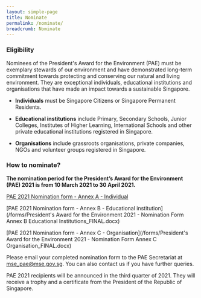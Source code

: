 ```yaml
---
layout: simple-page
title: Nominate
permalink: /nominate/
breadcrumb: Nominate
---
```


### Eligibility

Nominees of the President's Award for the Environment (PAE) must be exemplary stewards of our environment and have demonstrated long-term commitment towards protecting and conserving our natural and living environment. They are exceptional individuals, educational institutions and organisations that have made an impact towards a sustainable Singapore.

* **Individuals** must be Singapore Citizens or Singapore Permanent Residents.

* **Educational institutions** include Primary, Secondary Schools, Junior Colleges, Institutes of Higher Learning, International Schools and other private educational institutions registered in Singapore.

* **Organisations** include grassroots organisations, private companies, NGOs and volunteer groups registered in Singapore.

### How to nominate?

**The nomination period for the President’s Award for the Environment (PAE) 2021 is from 10 March 2021 to 30 April 2021.**

[PAE 2021 Nomination form - Annex A - Individual](/forms/pae-2021-Annex-A.docx)

[PAE 2021 Nomination form - Annex B - Educational institution](/forms/President's Award for the Environment 2021 - Nomination Form Annex B Educational Institutions_FINAL.docx)

[PAE 2021 Nomination form - Annex C - Organisation](/forms/President's Award for the Environment 2021 - Nomination Form Annex C Organisation_FINAL.docx)

Please email your completed nomination form to the PAE Secretariat at <mse_pae@mse.gov.sg>. You can also contact us if you have further queries.

PAE 2021 recipients will be announced in the third quarter of 2021. They will receive a trophy and a certificate from the President of the Republic of Singapore.
